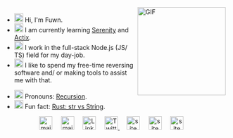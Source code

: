<img align="right" alt="GIF" src="https://media.giphy.com/media/BZDDteqq8hOJq/giphy.gif" width="200vw" />

- <img alt="GIF" src="https://64.media.tumblr.com/44bc85ba4d4b8f6c660c61194a31f1c2/tumblr_pmo6n0Tlw51rv33k2o3_r1_250.gifv" width="20vw" /> Hi, I'm Fuwn.
- <img alt="GIF" src="https://media1.giphy.com/media/3og0IDQPqb10ijWCfC/giphy.gif" width="20vw" /> I am currently learning <a href="https://github.com/serenity-rs/serenity">Serenity</a> and <a href="https://actix.rs/">Actix</a>.
- <img alt="GIF" src="https://media1.giphy.com/media/3ohhwFhUCOXOJfuttC/giphy.gif" width="20vw" /> I work in the full-stack Node.js (JS/ TS) field for my day-job.
- <img alt="GIF" src="https://chipflip.files.wordpress.com/2014/11/enso-satori.gif" width="20vw" /> I like to spend my free-time reversing software and/ or making tools to assist me with that.
<!-- - <img alt="GIF" src="https://github.com/fuwn/fuwn/blob/master/assets/happy.gif?raw=1" width="20vw" /> I also make Game Boy games using [GBDK](https://github.com/Zal0/gbdk-2020)! -->
- <img alt="GIF" src="https://i.imgur.com/H0GUure.gif" width="20vw" /> Pronouns: [Recursion](https://github.com/fuwn/).
- <img alt="GIF" src="https://66.media.tumblr.com/da2ec3f0a1d8aeac0c6ff513f322e848/tumblr_pmo6n0Tlw51rv33k2o1_r1_500.gif" width="20vw" /> Fun fact: <a href="https://www.ameyalokare.com/rust/2017/10/12/rust-str-vs-String.html">Rust: str vs String</a>.

<p align="center">
  <a href="https://github.com/fuwn" target="_blank"><img src="https://github.com/fuwn/fuwn/blob/master/assets/github.svg" width="30px" alt="mail"></a> &nbsp; &nbsp;
  <a href="https://gitlab.com/fuwn" target="_blank"><img src="https://upload.wikimedia.org/wikipedia/commons/1/18/GitLab_Logo.svg" width="30px" alt="mail"></a> &nbsp; &nbsp;
  <a href="https://discord.com/users/fun#1337" target="_blank"><img src="https://github.com/fuwn/fuwn/blob/master/assets/discord.svg" width="30px" alt="LinkedIn"></a> &nbsp; &nbsp;
  <a href="https://twitter.com/xFuwn" target="_blank"><img src="https://github.com/fuwn/fuwn/blob/master/assets/twitter.svg" width="30px" alt="Twitter">     </a> &nbsp; &nbsp;
  <a href="https://fuwn.me" target="_blank"><img src="https://github.com/fuwn/fuwn/blob/master/assets/site.svg" width="30px" alt="site"></a> &nbsp; &nbsp;
  <a href="https://repl.it/@fuwn" target="_blank"><img src="https://repl.it/public/images/favicon.ico" width="30px" alt="site"></a> &nbsp; &nbsp;
  <a href="https://youtube.com/Fuwny" target="_blank"><img src="https://www.youtube.com/s/desktop/28b67e7f/img/favicon.ico" width="30px" alt="site"></a> &nbsp; &nbsp;
</p>
